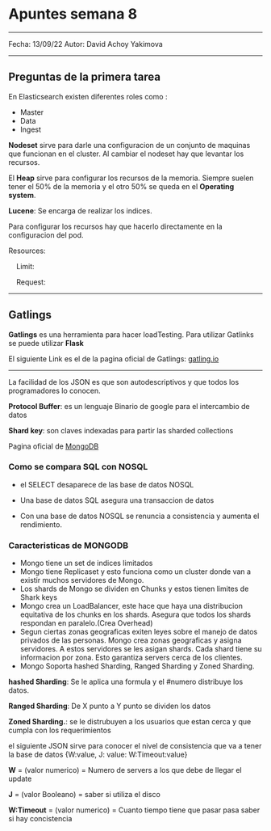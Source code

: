 # Apuntes semana 8 

---

Fecha: 13/09/22
Autor: David Achoy Yakimova

---

## Preguntas de la primera tarea

En Elasticsearch existen diferentes roles como :
- Master
- Data
- Ingest

**Nodeset** sirve para darle una configuracion de un conjunto de maquinas que funcionan en el cluster. Al cambiar el nodeset hay que levantar los recursos. 

El **Heap** sirve para configurar los recursos de la memoria. Siempre suelen tener el 50% de la memoria y el otro 50% se queda en el **Operating system**.

**Lucene**: Se encarga de realizar los indices.

Para configurar los recursos hay que hacerlo directamente en la configuracion del pod.

Resources:

&nbsp;&nbsp;&nbsp;&nbsp;Limit:

&nbsp;&nbsp;&nbsp;&nbsp;Request:

---

## Gatlings

**Gatlings** es una herramienta para hacer loadTesting. Para utilizar Gatlinks se puede utilizar **Flask**

El siguiente Link es el de la pagina oficial de Gatlings: [gatling.io](https://gatling.io/)

---

La facilidad de los JSON es que son autodescriptivos y que todos los programadores lo conocen.

**Protocol Buffer**: es un lenguaje Binario de google para el intercambio de datos

**Shard key**: son claves indexadas para partir las sharded collections 

Pagina oficial de [MongoDB](https://www.mongodb.com/)

### Como se compara SQL con NOSQL

- el SELECT desaparece de las base de datos NOSQL

- Una base de datos SQL asegura una transaccion de datos
- Con una base de datos NOSQL se renuncia a consistencia y aumenta el rendimiento.

### Caracteristicas de MONGODB

- Mongo tiene un set de indices limitados
- Mongo tiene Replicaset y esto funciona como un cluster donde van a existir muchos servidores de Mongo.
- Los shards de Mongo se dividen en Chunks y estos tienen limites de Shark keys
- Mongo crea un LoadBalancer, este hace que haya una distribucion equitativa de los chunks en los shards. Asegura que todos los shards respondan en paralelo.(Crea Overhead)
- Segun ciertas zonas geograficas exiten leyes sobre el manejo de datos privados de las personas. Mongo crea zonas geograficas y asigna servidores. A estos servidores se les asigan shards. Cada shard tiene su informacion por zona. Esto garantiza servers cerca de los clientes.
- Mongo Soporta hashed Sharding, Ranged Sharding y Zoned Sharding.

**hashed Sharding**: Se le aplica una formula y el #numero distribuye los datos.

**Ranged Sharding**: De X punto a Y punto se dividen los datos

**Zoned Sharding.**: se le distrubuyen a los usuarios que estan cerca y que cumpla con los requerimientos

el siguiente JSON sirve para conocer el nivel de consistencia que va a tener la base de datos
{W:value, J: value: W:Timeout:value}

**W** = (valor numerico) = Numero de servers a los que debe de llegar el update

**J** = (valor Booleano) = saber si utiliza el disco

**W:Timeout** = (valor numerico) = Cuanto tiempo tiene que pasar pasa saber si hay concistencia


